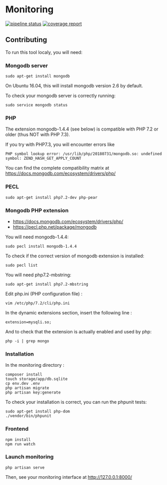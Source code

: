 # Monitoring

[![pipeline status](https://gitlab.cylab.be/cylab/monitoring/badges/master/pipeline.svg)](https://gitlab.cylab.be/cylab/monitoring/-/commits/master)
[![coverage report](https://gitlab.cylab.be/cylab/monitoring/badges/master/coverage.svg)](https://gitlab.cylab.be/cylab/monitoring/-/commits/master)

## Contributing

To run this tool localy, you will need:

### Mongodb server

```
sudo apt-get install mongodb
```

On Ubuntu 16.04, this will install mongodb version 2.6 by default.

To check your mongodb server is correctly running:

```
sudo service mongodb status
```

### PHP

The extension mongodb-1.4.4 (see below) is compatible with PHP 7.2 or older (thus NOT with PHP 7.3).

If you try with PHP7.3, you will encounter errors like

```
PHP symbol lookup error: /usr/lib/php/20180731/mongodb.so: undefined symbol: ZEND_HASH_GET_APPLY_COUNT
```

You can find the complete compatibility matrix at https://docs.mongodb.com/ecosystem/drivers/php/

### PECL

```
sudo apt-get install php7.2-dev php-pear
```

### Mongodb PHP extension

* https://docs.mongodb.com/ecosystem/drivers/php/
* https://pecl.php.net/package/mongodb

You will need mongodb-1.4.4:

```
sudo pecl install mongodb-1.4.4
```

To check if the correct version of mongodb extension is installed:

```
sudo pecl list
```

You will need php7.2-mbstring:

```
sudo apt-get install php7.2-mbstring
```

Edit php.ini (PHP configuration file) :
```
vim /etc/php/7.2/cli/php.ini 
```
In the dynamic extensions section, insert the following line :
```
extension=mysqli.so;
```

And to check that the extension is actually enabled and used by php:

```
php -i | grep mongo
```

### Installation

In the monitoring directory :
```
composer install
touch storage/app/db.sqlite
cp env.dev .env
php artisan migrate
php artisan key:generate
```

To check your installation is correct, you can run the phpunit tests:

```
sudo apt-get install php-dom
./vendor/bin/phpunit
```


### Frontend

```
npm install
npm run watch
```

### Launch monitoring
```
php artisan serve
```
Then, see your monitoring interface at http://127.0.0.1:8000/
